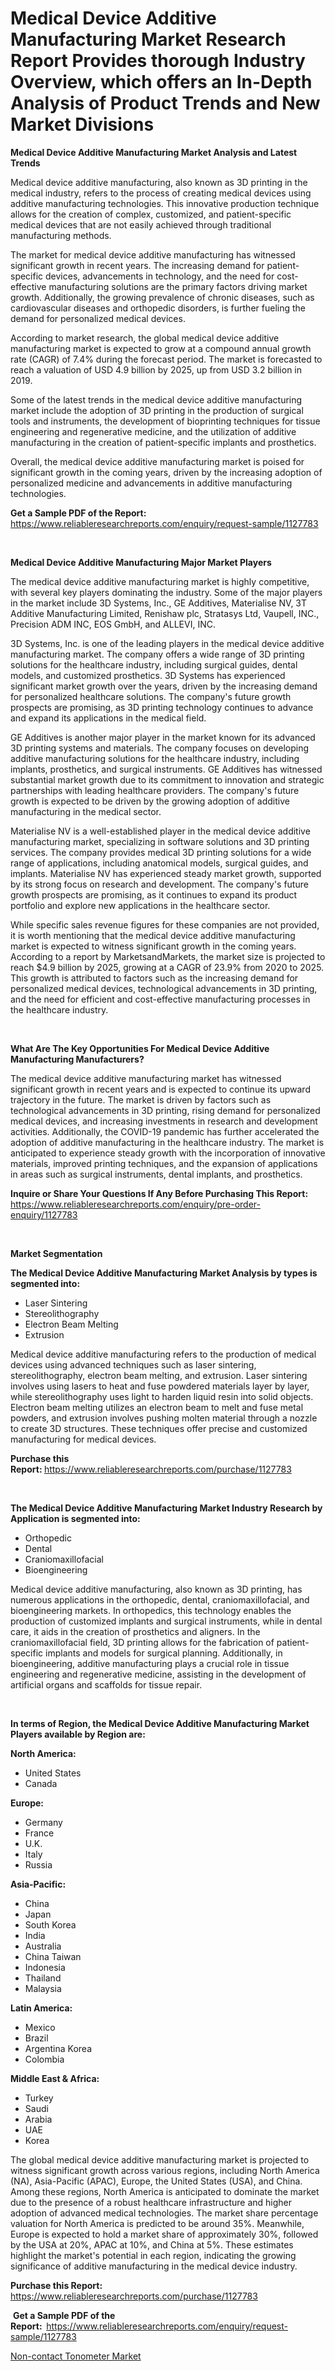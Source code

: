 <p><h1>Medical Device Additive Manufacturing Market Research Report Provides thorough Industry Overview, which offers an In-Depth Analysis of Product Trends and New Market Divisions</h1></p><p><strong>Medical Device Additive Manufacturing Market Analysis and Latest Trends</strong></p>
<p><p>Medical device additive manufacturing, also known as 3D printing in the medical industry, refers to the process of creating medical devices using additive manufacturing technologies. This innovative production technique allows for the creation of complex, customized, and patient-specific medical devices that are not easily achieved through traditional manufacturing methods.</p><p>The market for medical device additive manufacturing has witnessed significant growth in recent years. The increasing demand for patient-specific devices, advancements in technology, and the need for cost-effective manufacturing solutions are the primary factors driving market growth. Additionally, the growing prevalence of chronic diseases, such as cardiovascular diseases and orthopedic disorders, is further fueling the demand for personalized medical devices.</p><p>According to market research, the global medical device additive manufacturing market is expected to grow at a compound annual growth rate (CAGR) of 7.4% during the forecast period. The market is forecasted to reach a valuation of USD 4.9 billion by 2025, up from USD 3.2 billion in 2019.</p><p>Some of the latest trends in the medical device additive manufacturing market include the adoption of 3D printing in the production of surgical tools and instruments, the development of bioprinting techniques for tissue engineering and regenerative medicine, and the utilization of additive manufacturing in the creation of patient-specific implants and prosthetics.</p><p>Overall, the medical device additive manufacturing market is poised for significant growth in the coming years, driven by the increasing adoption of personalized medicine and advancements in additive manufacturing technologies.</p></p>
<p><strong>Get a Sample PDF of the Report:&nbsp;</strong> <a href="https://www.reliableresearchreports.com/enquiry/request-sample/1127783">https://www.reliableresearchreports.com/enquiry/request-sample/1127783</a></p>
<p>&nbsp;</p>
<p><strong>Medical Device Additive Manufacturing Major Market Players</strong></p>
<p><p>The medical device additive manufacturing market is highly competitive, with several key players dominating the industry. Some of the major players in the market include 3D Systems, Inc., GE Additives, Materialise NV, 3T Additive Manufacturing Limited, Renishaw plc, Stratasys Ltd, Vaupell, INC., Precision ADM INC, EOS GmbH, and ALLEVI, INC.</p><p>3D Systems, Inc. is one of the leading players in the medical device additive manufacturing market. The company offers a wide range of 3D printing solutions for the healthcare industry, including surgical guides, dental models, and customized prosthetics. 3D Systems has experienced significant market growth over the years, driven by the increasing demand for personalized healthcare solutions. The company's future growth prospects are promising, as 3D printing technology continues to advance and expand its applications in the medical field.</p><p>GE Additives is another major player in the market known for its advanced 3D printing systems and materials. The company focuses on developing additive manufacturing solutions for the healthcare industry, including implants, prosthetics, and surgical instruments. GE Additives has witnessed substantial market growth due to its commitment to innovation and strategic partnerships with leading healthcare providers. The company's future growth is expected to be driven by the growing adoption of additive manufacturing in the medical sector.</p><p>Materialise NV is a well-established player in the medical device additive manufacturing market, specializing in software solutions and 3D printing services. The company provides medical 3D printing solutions for a wide range of applications, including anatomical models, surgical guides, and implants. Materialise NV has experienced steady market growth, supported by its strong focus on research and development. The company's future growth prospects are promising, as it continues to expand its product portfolio and explore new applications in the healthcare sector.</p><p>While specific sales revenue figures for these companies are not provided, it is worth mentioning that the medical device additive manufacturing market is expected to witness significant growth in the coming years. According to a report by MarketsandMarkets, the market size is projected to reach $4.9 billion by 2025, growing at a CAGR of 23.9% from 2020 to 2025. This growth is attributed to factors such as the increasing demand for personalized medical devices, technological advancements in 3D printing, and the need for efficient and cost-effective manufacturing processes in the healthcare industry.</p></p>
<p>&nbsp;</p>
<p><strong>What Are The Key Opportunities For Medical Device Additive Manufacturing Manufacturers?</strong></p>
<p><p>The medical device additive manufacturing market has witnessed significant growth in recent years and is expected to continue its upward trajectory in the future. The market is driven by factors such as technological advancements in 3D printing, rising demand for personalized medical devices, and increasing investments in research and development activities. Additionally, the COVID-19 pandemic has further accelerated the adoption of additive manufacturing in the healthcare industry. The market is anticipated to experience steady growth with the incorporation of innovative materials, improved printing techniques, and the expansion of applications in areas such as surgical instruments, dental implants, and prosthetics.</p></p>
<p><strong>Inquire or Share Your Questions If Any Before Purchasing This Report:</strong> <a href="https://www.reliableresearchreports.com/enquiry/pre-order-enquiry/1127783">https://www.reliableresearchreports.com/enquiry/pre-order-enquiry/1127783</a></p>
<p>&nbsp;</p>
<p><strong>Market Segmentation</strong></p>
<p><strong>The Medical Device Additive Manufacturing Market Analysis by types is segmented into:</strong></p>
<p><ul><li>Laser Sintering</li><li>Stereolithography</li><li>Electron Beam Melting</li><li>Extrusion</li></ul></p>
<p><p>Medical device additive manufacturing refers to the production of medical devices using advanced techniques such as laser sintering, stereolithography, electron beam melting, and extrusion. Laser sintering involves using lasers to heat and fuse powdered materials layer by layer, while stereolithography uses light to harden liquid resin into solid objects. Electron beam melting utilizes an electron beam to melt and fuse metal powders, and extrusion involves pushing molten material through a nozzle to create 3D structures. These techniques offer precise and customized manufacturing for medical devices.</p></p>
<p><strong>Purchase this Report:&nbsp;</strong><a href="https://www.reliableresearchreports.com/purchase/1127783">https://www.reliableresearchreports.com/purchase/1127783</a></p>
<p>&nbsp;</p>
<p><strong>The Medical Device Additive Manufacturing Market Industry Research by Application is segmented into:</strong></p>
<p><ul><li>Orthopedic</li><li>Dental</li><li>Craniomaxillofacial</li><li>Bioengineering</li></ul></p>
<p><p>Medical device additive manufacturing, also known as 3D printing, has numerous applications in the orthopedic, dental, craniomaxillofacial, and bioengineering markets. In orthopedics, this technology enables the production of customized implants and surgical instruments, while in dental care, it aids in the creation of prosthetics and aligners. In the craniomaxillofacial field, 3D printing allows for the fabrication of patient-specific implants and models for surgical planning. Additionally, in bioengineering, additive manufacturing plays a crucial role in tissue engineering and regenerative medicine, assisting in the development of artificial organs and scaffolds for tissue repair.</p></p>
<p>&nbsp;</p>
<p><strong>In terms of Region, the Medical Device Additive Manufacturing Market Players available by Region are:</strong></p>
<p>
    <p> <strong> North America: </strong>
        <ul>
            <li>United States</li>
            <li>Canada</li>
        </ul>
        </p> 
    <p> <strong> Europe: </strong>
        <ul>
            <li>Germany</li>
            <li>France</li>
            <li>U.K.</li>
            <li>Italy</li>
            <li>Russia</li>
        </ul>
        </p> 
    <p> <strong> Asia-Pacific: </strong>
        <ul>
            <li>China</li>
            <li>Japan</li>
            <li>South Korea</li>
            <li>India</li>
            <li>Australia</li>
            <li>China Taiwan</li>
            <li>Indonesia</li>
            <li>Thailand</li>
            <li>Malaysia</li>
        </ul>
        </p> 
    <p> <strong> Latin America: </strong>
        <ul>
            <li>Mexico</li>
            <li>Brazil</li>
            <li>Argentina Korea</li>
            <li>Colombia</li>
        </ul>
        </p> 
    <p> <strong> Middle East & Africa: </strong>
        <ul>
            <li>Turkey</li>
            <li>Saudi</li>
            <li>Arabia</li>
            <li>UAE</li>
            <li>Korea</li>
        </ul>
    </p>
    </p>
<p><p>The global medical device additive manufacturing market is projected to witness significant growth across various regions, including North America (NA), Asia-Pacific (APAC), Europe, the United States (USA), and China. Among these regions, North America is anticipated to dominate the market due to the presence of a robust healthcare infrastructure and higher adoption of advanced medical technologies. The market share percentage valuation for North America is predicted to be around 35%. Meanwhile, Europe is expected to hold a market share of approximately 30%, followed by the USA at 20%, APAC at 10%, and China at 5%. These estimates highlight the market's potential in each region, indicating the growing significance of additive manufacturing in the medical device industry.</p></p>
<p><strong>Purchase this Report: </strong><a href="https://www.reliableresearchreports.com/purchase/1127783">https://www.reliableresearchreports.com/purchase/1127783</a></p>
<p>&nbsp;<strong>Get a Sample PDF of the Report:&nbsp;&nbsp;</strong><a href="https://www.reliableresearchreports.com/enquiry/request-sample/1127783">https://www.reliableresearchreports.com/enquiry/request-sample/1127783</a></p>
<p><strong></strong></p>
<p><p><a href="https://github.com/melchekhinf/Market-Research-Report-List-2/blob/main/non-contact-tonometer-market.md">Non-contact Tonometer Market</a></p></p>